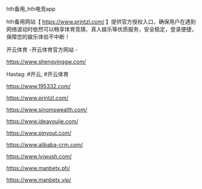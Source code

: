 hth备用_hth电竞app

hth备用网站【 https://www.printzl.com/ 】提供官方授权入口，确保用户在遇到网络波动时依然可以畅享体育竞猜、真人娱乐等优质服务，安全稳定，登录便捷，保障您的娱乐体验不中断！

开云体育 -开云体育官方网站 -

https://www.shengyinggw.com/

Hastag: #开云, #开云体育

https://www.195332.com/

https://www.printzl.com/

https://www.sinomswealth.com/

https://www.ideayoujie.com/

https://www.pinyout.com/

https://www.alibaba-crm.com/

https://www.lyiwush.com/

https://www.manbetx.ph/

https://www.manbetx.vip/
